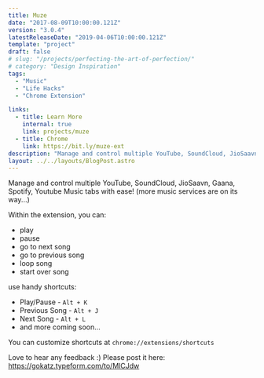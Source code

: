 ```yaml
---
title: Muze
date: "2017-08-09T10:00:00.121Z"
version: "3.0.4"
latestReleaseDate: "2019-04-06T10:00:00.121Z"
template: "project"
draft: false
# slug: "/projects/perfecting-the-art-of-perfection/"
# category: "Design Inspiration"
tags:
  - "Music"
  - "Life Hacks"
  - "Chrome Extension"

links:
  - title: Learn More
    internal: true
    link: projects/muze
  - title: Chrome
    link: https://bit.ly/muze-ext
description: "Manage and control multiple YouTube, SoundCloud, JioSaavn and Gaana tabs with ease! (more music services on its way...)"
layout: ../../layouts/BlogPost.astro
---
```


Manage and control multiple YouTube, SoundCloud, JioSaavn, Gaana, Spotify, Youtube Music tabs with ease! (more music services are on its way...)

Within the extension, you can:
 * play
 * pause
 * go to next song
 * go to previous song
 * loop song
 * start over song 

use handy shortcuts:

* Play/Pause - `Alt + K`
* Previous Song - `Alt + J`
* Next Song - `Alt + L`
* and more coming soon...

You can customize shortcuts at `chrome://extensions/shortcuts`

Love to hear any feedback :) 
Please post it here: https://gokatz.typeform.com/to/MlCJdw